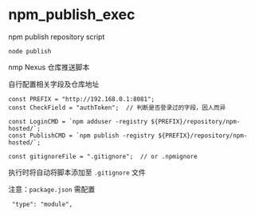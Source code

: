 # npm_publish_exec
npm publish repository script



```
node publish
```


nmp Nexus 仓库推送脚本

自行配置相关字段及仓库地址
```
const PREFIX = "http://192.168.0.1:8081";
const CheckField = "authToken";  // 判断是否登录过的字段，因人而异

const LoginCMD = `npm adduser -registry ${PREFIX}/repository/npm-hosted/`;
const PublishCMD = `npm publish -registry ${PREFIX}/repository/npm-hosted/`;

const gitignoreFile = ".gitignore";  // or .npmignore
```

执行时将自动将脚本添加至 `.gitignore` 文件

注意：`package.json` 需配置
```
 "type": "module",
```
